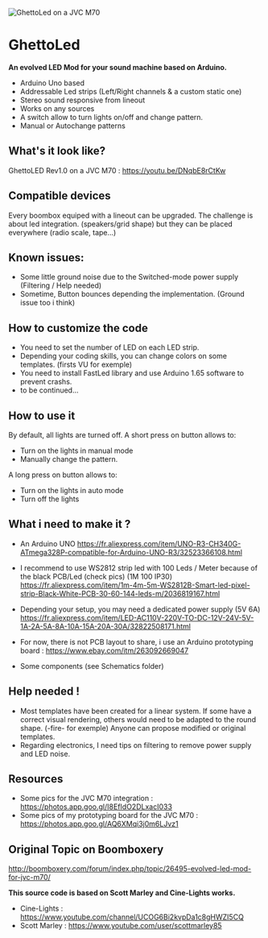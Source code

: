 ![GhettoLed on a JVC M70](https://hackadaycom.files.wordpress.com/2018/01/ghettoled_boombox_arduino_led_strips.jpg)


# GhettoLed

**An evolved LED Mod for your sound machine based on Arduino.**

- Arduino Uno based
- Addressable Led strips (Left/Right channels & a custom static one)
- Stereo sound responsive from lineout
- Works on any sources
- A switch allow to turn lights on/off and change pattern.
- Manual or Autochange patterns

## What's it look like?
GhettoLED Rev1.0 on a JVC M70 : https://youtu.be/DNqbE8rCtKw
 
## Compatible devices
Every boombox equiped with a lineout can be upgraded.
The challenge is about led integration. (speakers/grid shape) but they can be placed everywhere (radio scale, tape...)

## Known issues:
- Some little ground noise due to the Switched-mode power supply (Filtering / Help needed)
- Sometime, Button bounces depending the implementation. (Ground issue too i think)

## How to customize the code
- You need to set the number of LED on each LED strip.
- Depending your coding skills, you can change colors on some templates. (firsts VU for exemple)
- You need to install FastLed library and use Arduino 1.65 software to prevent crashs.
- to be continued...

## How to use it
By default, all lights are turned off.
A short press on button allows to:
- Turn on the lights in manual mode
- Manually change the pattern.

A long press on button allows to:
- Turn on the lights in auto mode
- Turn off the lights

## What i need to make it ?
- An Arduino UNO
https://fr.aliexpress.com/item/UNO-R3-CH340G-ATmega328P-compatible-for-Arduino-UNO-R3/32523366108.html

- I recommend to use WS2812 strip led with 100 Leds / Meter because of the black PCB/Led (check pics) (1M 100 IP30)
https://fr.aliexpress.com/item/1m-4m-5m-WS2812B-Smart-led-pixel-strip-Black-White-PCB-30-60-144-leds-m/2036819167.html

- Depending your setup, you may need a dedicated power supply (5V 6A)
https://fr.aliexpress.com/item/LED-AC110V-220V-TO-DC-12V-24V-5V-1A-2A-5A-8A-10A-15A-20A-30A/32822508171.html

- For now, there is not PCB layout to share, i use an Arduino prototyping board :
https://www.ebay.com/itm/263092669047

- Some components (see Schematics folder)

## Help needed !
- Most templates have been created for a linear system. If some have a correct visual rendering, others would need to be adapted to the round shape. (-fire- for exemple)
Anyone can propose modified or original templates.
- Regarding electronics, I need tips on filtering to remove power supply and LED noise.

## Resources
- Some pics for the JVC M70 integration : https://photos.app.goo.gl/I8EfIdO2DLxacI033
- Some pics of my prototyping board for the JVC M70 : https://photos.app.goo.gl/AQ6XMqi3j0m6LJvz1



## Original Topic on Boomboxery
http://boomboxery.com/forum/index.php/topic/26495-evolved-led-mod-for-jvc-m70/


**This source code is based on Scott Marley and Cine-Lights works.**
- Cine-Lights : https://www.youtube.com/channel/UCOG6Bi2kvpDa1c8gHWZI5CQ
- Scott Marley : https://www.youtube.com/user/scottmarley85


